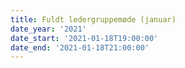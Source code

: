 ```yaml
---
title: Fuldt ledergruppemøde (januar)
date_year: '2021'
date_start: '2021-01-18T19:00:00'
date_end: '2021-01-18T21:00:00'
---
```


